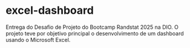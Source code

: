 # excel-dashboard
Entrega do Desafio de Projeto do Bootcamp Randstat 2025 na DIO. O projeto teve por objetivo principal o desenvolvimento de um dashboard usando o Microsoft Excel.
